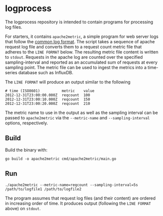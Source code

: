 # logprocess
The logprocess repository is intended to contain programs for
processing log files.

For starters, it contains `apache2metric`, a simple program for web server logs
that follow the
[common log format](https://en.wikipedia.org/wiki/Common_Log_Format). The script
takes a sequence of apache request log file and converts them to a request count 
metric file that adheres to the `LINE FORMAT` below. The resulting metric file 
content is written to `stdout`. Requests in the apache log are counted over the 
specified sampling-interval and reported as an accumulated sum of requests at every
sampling point. The metric file can be used to ingest the metrics into a time-series
database such as InfluxDB.

The `LINE FORMAT` will produce an output similar to the following

    # time (ISO8601)          metric    value
    2012-12-31T23:00:00.000Z  reqcount  100
    2012-12-31T23:00:10.000Z  reqcount  150
    2012-12-31T23:00:20.000Z  reqcount  210

The metric name to use in the output as well as the sampling interval can
be passed to `apache2metric` via the `--metric-name` and `--sampling-interval`
options, respectively.


## Build
Build the binary with:

    go build -o apache2metric cmd/apache2metric/main.go


## Run

    ./apache2metric --metric-name=reqcount --sampling-interval=5s /path/to/logfile1 /path/to/logfile2

The program assumes that request log files (and their content) are ordered in
increasing order of time. It produces output (following the `LINE FORMAT` above) on
`stdout`.
